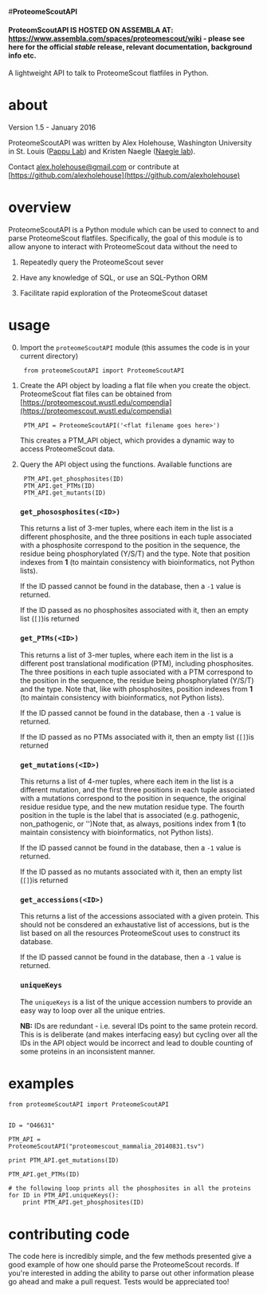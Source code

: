 #**ProteomeScoutAPI**
#### ProteomScoutAPI IS HOSTED ON ASSEMBLA AT: https://www.assembla.com/spaces/proteomescout/wiki - please see here for the official *stable* release, relevant documentation, background info etc. 

A lightweight API to talk to ProteomeScout flatfiles in Python. 

# about
Version 1.5 - January 2016

ProteomeScoutAPI was written by Alex Holehouse, Washington University in St. Louis ([Pappu Lab](http://pappulab.wustl.edu/)) and Kristen Naegle ([Naegle lab](http://naegle.wustl.edu/)).

Contact alex.holehouse@gmail.com or contribute at [https://github.com/alexholehouse](https://github.com/alexholehouse)

# overview
ProteomeScoutAPI is a Python module which can be used to connect to and parse ProteomeScout flatfiles. Specifically, the goal of this module is to allow anyone to interact with ProteomeScout data without the need to

1. Repeatedly query the ProteomeScout sever

2. Have any knowledge of SQL, or use an SQL-Python ORM

3. Facilitate rapid exploration of the ProteomeScout dataset

# usage

0. Import the `proteomeScoutAPI` module (this assumes the code is in your current directory)

        from proteomeScoutAPI import ProteomeScoutAPI

1. Create the API object by loading a flat file when you create the object. ProteomeScout flat files can be obtained from [https://proteomescout.wustl.edu/compendia](https://proteomescout.wustl.edu/compendia)


        PTM_API = ProteomeScoutAPI('<flat filename goes here>')
      
    This creates a PTM_API object, which provides a dynamic way to access     ProteomeScout data.

2. Query the API object using the functions. Available functions are

        PTM_API.get_phosphosites(ID)
        PTM_API.get_PTMs(ID)
        PTM_API.get_mutants(ID)
       
 
    ### `get_phososphosites(<ID>)` 
    
    This returns a list of 3-mer tuples, where each item in the list is a different phosphosite, and the three positions in each tuple associated with a phosphosite correspond to the position in the sequence, the residue being phosphorylated (Y/S/T) and the type. Note that position indexes from **1** (to maintain consistency with bioinformatics, not Python lists).
    
    If the ID passed cannot be found in the database, then a `-1` value is returned.
    
    If the ID passed as no phosphosites associated with it, then an empty list  (`[]`)is returned
    
    ### `get_PTMs(<ID>)` 
    
    This returns a list of 3-mer tuples, where each item in the list is a different post translational modification (PTM), including phosphosites. The three positions in each tuple associated with a PTM correspond to the position in the sequence, the residue being phosphorylated (Y/S/T) and the type. Note that, like with phosphosites, position indexes from **1** (to maintain consistency with bioinformatics, not Python lists).
    
    If the ID passed cannot be found in the database, then a `-1` value is returned.
    
    If the ID passed as no PTMs associated with it, then an empty list  (`[]`)is returned

    
    ### `get_mutations(<ID>)` 
    
    This returns a list of 4-mer tuples, where each item in the list is a different mutation, and the first three positions in each tuple associated with a mutations correspond to the position in sequence, the original residue residue type, and the new mutation residue type. The fourth position in the tuple is the label that is associated (e.g. pathogenic, non_pathogenic, or '')Note that, as always, positions index from **1** (to maintain consistency with bioinformatics, not Python lists).
    
    If the ID passed cannot be found in the database, then a `-1` value is returned.
    
    If the ID passed as no mutants associated with it, then an empty list  (`[]`)is returned


    ### `get_accessions(<ID>)`
    
    This returns a list of the accessions associated with a given protein. This should not be consdered an exhaustative list of accessions, but is the list based on all the resources ProteomeScout uses to construct its database.
    
    If the ID passed cannot be found in the database, then a `-1` value is returned.
    

    ### `uniqueKeys`

    The `uniqueKeys` is a list of the unique accession numbers to provide an easy way to loop over all the unique entries. 
    
    **NB:** IDs are redundant - i.e. several IDs point to the same protein record. This is is deliberate (and makes interfacing easy) but cycling over all the IDs in the API object would be incorrect and lead to double counting of some proteins in an inconsistent manner.


# examples

    from proteomeScoutAPI import ProteomeScoutAPI 
    
     
    ID = "O46631"
     
    PTM_API =         ProteomeScoutAPI("proteomescout_mammalia_20140831.tsv")
    
    print PTM_API.get_mutations(ID)
    
    PTM_API.get_PTMs(ID)
    
    # the following loop prints all the phosphosites in all the proteins
    for ID in PTM_API.uniqueKeys():
        print PTM_API.get_phosphosites(ID)


# contributing code
The code here is incredibly simple, and the few methods presented give a good example of how one should parse the ProteomeScout records. If you're interested in adding the ability to parse out other information please go ahead and make a pull request. Tests would be appreciated too!
